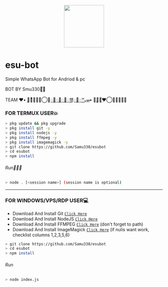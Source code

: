<p align="center">
<img src="https://media.giphy.com/media/sRGUfOYkLt5chUss87/giphy.gif" width="128" height="135"/>
</p>

# esu-bot
Simple WhatsApp Bot for Andriod & pc

BOT BY Smu330⃟꙰

TEAM ♥️• ̬̬̬̬̬̬̬̬̬̬̬̬̬̬̬̬̬̬̬̬̬̬̬̬̬̬̬̬̬̬̬̬̬̬̬̬̬̬̬̬̬̬̬̬̬̬̬̬̬̬̬̬̬̬̬̬̬̬̬̬̬̬̬̬̬̬̬̬̬̬̬̬̬̬̬̬̬̬̬̬̬̬̬̬̬̬̬̬̬̬̬̬̬⃟꙰ͧͧͧ⃤⃫✫⃝꯭꯭꯭꯭햮꯭꯭℠₃₃‎̶₀̶• ⃫̬̬̬̬̬̬̬̬̬̬̬̬̬̬̬̬̬̬̬̬̬̬̬̬̬̬̬̬̬̬̬̬̬̬̬̬̬̬̬̬̬̬̬̬̬̬̬̬̬̬̬̬̬̬̬̬̬̬̬̬̬̬̬̬̬̬̬̬̬̬̬̬̬̬̬̬̬̬̬̬̬̬̬̬̬̬̬̬̬̬̬̬̬⃟꙰♥️⃝⃫꙰꙰꙰✫

### FOR TERMUX USER💥
```bash
> pkg update && pkg upgrade
> pkg install git -y
> pkg install nodejs -y
> pkg install ffmpeg -y
> pkg install imagemagick -y
> git clone https://github.com/Samu330/esubot
> cd esubot
> npm install
```
###### Run🏃🏻‍♂️
```bash
> node . [<session name>] (session name is optional)
```

---------

### FOR WINDOWS/VPS/RDP USER💻
* Download And Install Git [`Click Here`](https://git-scm.com/downloads) <br>
* Download And Install NodeJS [`Click Here`](https://nodejs.org/en/download) <br>
* Download And Install FFMPEG [`Click Here`](https://ffmpeg.org/download.html) (don't forget to path) 
* Download And Install ImageMagick [`Click Here`](https://imagemagick.org/script/download.php) (if nulis want work,  checklist columns 1,2,3,5,6) 
```bash
> git clone https://github.com/Samu330/esubot
> cd esubot
> npm install
```
###### Run
```bash
> node index.js
```
